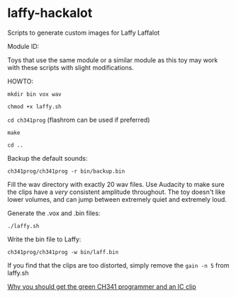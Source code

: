 # laffy-hackalot
Scripts to generate custom images for Laffy Laffalot

Module ID:

Toys that use the same module or a similar module as this toy may work with these scripts with slight modifications.

HOWTO:

`mkdir bin vox wav`

`chmod +x laffy.sh`

`cd ch341prog` (flashrom can be used if preferred)

`make`

`cd ..`


Backup the default sounds:

`ch341prog/ch341prog -r bin/backup.bin`

Fill the wav directory with exactly 20 wav files.
Use Audacity to make sure the clips have a *very* consistent amplitude throughout.
The toy doesn't like lower volumes, and can jump between extremely quiet and extremely loud.

Generate the .vox and .bin files:

`./laffy.sh`

Write the bin file to Laffy:

`ch341prog/ch341prog -w bin/laff.bin`

If you find that the clips are too distorted, simply remove the `gain -n 5` from laffy.sh


[Why you should get the green CH341 programmer and an IC clip](https://www.reddit.com/r/coreboot/comments/azabhl/choosing_a_ch341a_programmer/)
